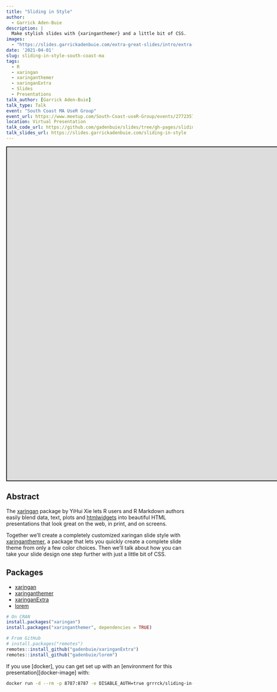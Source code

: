 ```yaml
---
title: "Sliding in Style"
author:
  - Garrick Aden-Buie
description: |
  Make stylish slides with {xaringanthemer} and a little bit of CSS.
images:
  - "https://slides.garrickadenbuie.com/extra-great-slides/intro/extra-great-slides.png"
date: '2021-04-01'
slug: sliding-in-style-south-coast-ma
tags:
  - R
  - xaringan
  - xaringanthemer
  - xaringanExtra
  - Slides
  - Presentations
talk_author: [Garrick Aden-Buie]
talk_type: Talk
event: "South Coast MA UseR Group"
event_url: https://www.meetup.com/South-Coast-useR-Group/events/277235768/
location: Virtual Presentation
talk_code_url: https://github.com/gadenbuie/slides/tree/gh-pages/sliding-in-style
talk_slides_url: https://slides.garrickadenbuie.com/sliding-in-style
---
```


<script src="/rmarkdown-libs/fitvids-2.1.1/fitvids.min.js"></script>
<div class="shareagain" style="min-width:300px;margin:1em auto;">
<iframe src="https://slides.garrickadenbuie.com/sliding-in-style" width="1600" height="900" style="border:2px solid currentColor;" loading="lazy" allowfullscreen></iframe>
<script>fitvids('.shareagain', {players: 'iframe'});</script>
</div>

## Abstract

The [xaringan](https://slides.yihui.org/xaringan/) package by YiHui Xie lets R users and R Markdown authors easily
blend data, text, plots and [htmlwidgets](http://www.htmlwidgets.org/) into beautiful HTML presentations
that look great on the web, in print, and on screens.

Together we’ll create a completely customized xaringan slide style with
[xaringanthemer](https://pkg.garrickadenbuie.com/xaringanthemer), a package that lets you quickly create a complete slide
theme from only a few color choices. Then we’ll talk about how you can take
your slide design one step further with just a little bit of CSS.

## Packages

-   [xaringan](https://slides.yihui.org/xaringan/)
-   [xaringanthemer](https://pkg.garrickadenbuie.com/xaringanthemer)
-   [xaringanExtra](https://pkg.garrickadenbuie.com/xaringanExtra)
-   [lorem](https://github.com/gadenbuie/lorem)

``` r
# On CRAN
install.packages("xaringan")
install.packages("xaringanthemer", dependencies = TRUE)

# From GitHub
# install.packages("remotes")
remotes::install_github("gadenbuie/xaringanExtra")
remotes::install_github("gadenbuie/lorem")
```

If you use \[docker\], you can get set up with an \[environment for this presentation\]\[docker-image\] with:

``` bash
docker run -d --rm -p 8787:8787 -e DISABLE_AUTH=true grrrck/sliding-in-style
```
